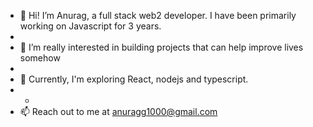 - 👋 Hi! I’m Anurag, a full stack web2 developer. I have been primarily working on Javascript for 3 years.
- 
- 👀 I’m really interested in building projects that can help improve lives somehow
- 
- 🌱 Currently, I'm exploring React, nodejs and typescript.
- - 
- 📫 Reach out to me at anuragg1000@gmail.com
